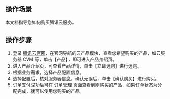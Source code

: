 ## 操作场景
本文档指导您如何购买腾讯云服务。

## 操作步骤
1. 登录 [腾讯云官网](https://cloud.tencent.com/)，在官网导航的云产品模块，查看您希望购买的产品，如云服务器 CVM 等，单击【产品】，即可进入产品介绍页。
2. 进入产品介绍页，可查看产品详情，单击【立即选购】进行选购。
3. 根据业务需求，选择产品配置信息。
4. 选择配置后，核对服务器信息，确认无误后，单击【确认购买】进行购买。 
5. 订单支付成功后可在 [订单管理](https://console.cloud.tencent.com/deal) 页面查看到刚购买的产品，如果订单状态为分配完成，就可以使用您购买的产品。

